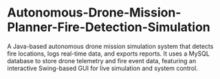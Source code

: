 # Autonomous-Drone-Mission-Planner-Fire-Detection-Simulation
A Java-based autonomous drone mission simulation system that detects fire locations, logs real-time data, and exports reports. It uses a MySQL database to store drone telemetry and fire event data, featuring an interactive Swing-based GUI for live simulation and system control.
